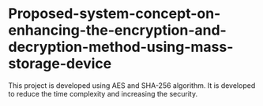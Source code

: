 # Proposed-system-concept-on-enhancing-the-encryption-and-decryption-method-using-mass-storage-device
This project is developed using AES and SHA-256 algorithm. It is developed to reduce the time complexity and increasing the security.
